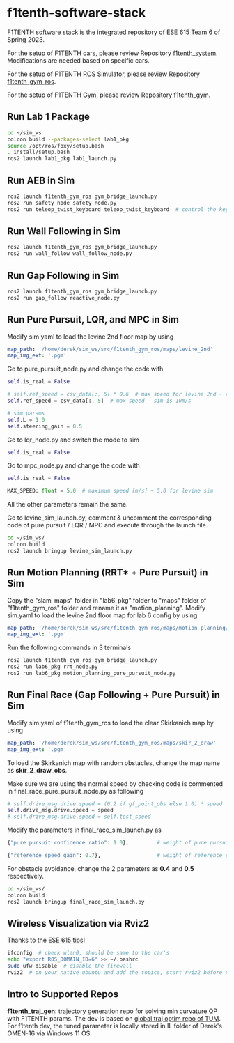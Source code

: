 # f1tenth-software-stack

F1TENTH software stack is the integrated repository of ESE 615 Team 6 of Spring 2023. 

For the setup of F1TENTH cars, please review Repository [f1tenth_system](https://github.com/f1tenth/f1tenth_system). Modifications are needed based on specific cars. 

For the setup of F1TENTH ROS Simulator, please review Repository [f1tenth_gym_ros](https://github.com/f1tenth/f1tenth_gym_ros). 

For the setup of F1TENTH Gym, please review Repository [f1tenth_gym](https://github.com/f1tenth/f1tenth_gym). 


## Run Lab 1 Package
```bash
cd ~/sim_ws
colcon build --packages-select lab1_pkg
source /opt/ros/foxy/setup.bash
. install/setup.bash
ros2 launch lab1_pkg lab1_launch.py
```

## Run AEB in Sim

```bash
ros2 launch f1tenth_gym_ros gym_bridge_launch.py
ros2 run safety_node safety_node.py
ros2 run teleop_twist_keyboard teleop_twist_keyboard  # control the keyboard
```

## Run Wall Following in Sim

```bash
ros2 launch f1tenth_gym_ros gym_bridge_launch.py
ros2 run wall_follow wall_follow_node.py
```

## Run Gap Following in Sim

```bash
ros2 launch f1tenth_gym_ros gym_bridge_launch.py
ros2 run gap_follow reactive_node.py
```

## Run Pure Pursuit, LQR, and MPC in Sim

Modify sim.yaml to load the levine 2nd floor map by using
```yaml
map_path: '/home/derek/sim_ws/src/f1tenth_gym_ros/maps/levine_2nd'
map_img_ext: '.pgm'
```

Go to pure_pursuit_node.py and change the code with
```python
self.is_real = False
```
```python
# self.ref_speed = csv_data[:, 5] * 0.6  # max speed for levine 2nd - real is 2m/s
self.ref_speed = csv_data[:, 5]  # max speed - sim is 10m/s
```
```python
# sim params
self.L = 1.0
self.steering_gain = 0.5
```

Go to lqr_node.py and switch the mode to sim
```python
self.is_real = False
```

Go to mpc_node.py and change the code with
```python
self.is_real = False
```
```python
MAX_SPEED: float = 5.0  # maximum speed [m/s] ~ 5.0 for levine sim
```
All the other parameters remain the same. 

Go to levine_sim_launch.py, comment & uncomment the corresponding code of pure pursuit / LQR / MPC and execute through the launch file. 

```bash
cd ~/sim_ws/
colcon build
ros2 launch bringup levine_sim_launch.py
```

## Run Motion Planning (RRT* + Pure Pursuit) in Sim

Copy the "slam_maps" folder in "lab6_pkg" folder to "maps" folder of "f1tenth_gym_ros" folder and rename it as "motion_planning". Modify sim.yaml to load the levine 2nd floor map for lab 6 config by using
```yaml
map_path: '/home/derek/sim_ws/src/f1tenth_gym_ros/maps/motion_planning/levine_2nd'
map_img_ext: '.pgm'
```

Run the following commands in 3 terminals
```bash
ros2 launch f1tenth_gym_ros gym_bridge_launch.py
ros2 run lab6_pkg rrt_node.py
ros2 run lab6_pkg motion_planning_pure_pursuit_node.py
```

## Run Final Race (Gap Following + Pure Pursuit) in Sim

Modify sim.yaml of f1tenth_gym_ros to load the clear Skirkanich map by using

```yaml
map_path: '/home/derek/sim_ws/src/f1tenth_gym_ros/maps/skir_2_draw'
map_img_ext: '.pgm'
```

To load the Skirkanich map with random obstacles, change the map name as **skir_2_draw_obs**.

Make sure we are using the normal speed by checking code is commented in final_race_pure_pursuit_node.py as following

```python
# self.drive_msg.drive.speed = (0.2 if gf_point_obs else 1.0) * speed  # if allows braking for close obstacles
self.drive_msg.drive.speed = speed
# self.drive_msg.drive.speed = self.test_speed
```

Modify the parameters in final_race_sim_launch.py as

```python
{"pure pursuit confidence ratio": 1.0},         # weight of pure pursuit versus gap follow
```

```python
{"reference speed gain": 0.7},                  # weight of reference speed, original - 0.7
```

For obstacle avoidance, change the 2 parameters as **0.4** and **0.5** respectively.

```bash
cd ~/sim_ws/
colcon build
ros2 launch bringup final_race_sim_launch.py
```

<!-- ## Run MEGA-DAgger Agent Node

Add the map data and the trajectories, create the **f110_mega-dagger** conda environment, and run following commands

```bash
# first terminal
ros2 launch f1tenth_gym_ros gym_bridge_launch.py
# second terminal
conda activate f110_mega-dagger
ros2 run mega_dagger_agent agent_node.py  # switch self.is_real to change the sim / real states
```

This is a general method to run deep learning methods on F1TENTH cars without TensorRT deployment. For detailed implementation, please check the **upper-lower machine communication** in ESE 615 Tutorial 6. For a general conda env config, please check the readme in [here](https://github.com/derekhanbaliq/LQR-based-Path-Tracking). -->

## Wireless Visualization via Rviz2

Thanks to the [ESE 615 tips](https://docs.google.com/document/d/1PhaZvV0ZKzfTiwoJAoGcjTY9W2EPkMq2NKQgz8E-glk/edit)!

```bash
ifconfig  # check wlan0, should be same to the car's
echo "export ROS_DOMAIN_ID=6" >> ~/.bashrc
sudo ufw disable  # disable the firewall
rviz2  # on your native ubuntu and add the topics, start rviz2 before pf!
```

## Intro to Supported Repos

**f1tenth_traj_gen**: trajectory generation repo for solving min curvature QP with F1TENTH params. The dev is based on [global traj optim repo of TUM](https://github.com/TUMFTM/global_racetrajectory_optimization). For f1tenth dev, the tuned parameter is locally stored in IL folder of Derek's OMEN-16 via Windows 11 OS.
